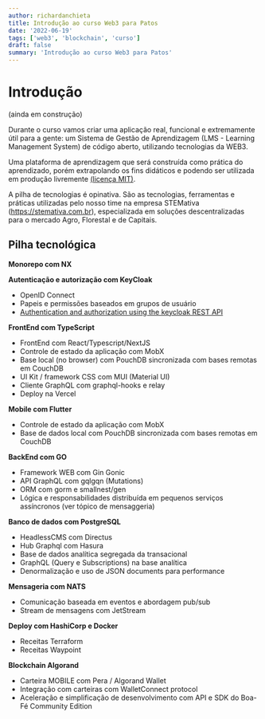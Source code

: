 ```yaml
---
author: richardanchieta
title: Introdução ao curso Web3 para Patos 
date: '2022-06-19'
tags: ['web3', 'blockchain', 'curso']
draft: false
summary: 'Introdução ao curso Web3 para Patos'
---
```


# Introdução

(ainda em construção)

Durante o curso vamos criar uma aplicação real, funcional e extremamente útil para a gente: um Sistema de Gestão de Aprendizagem (LMS - Learning Management System) de código aberto, utilizando tecnologias da WEB3.

Uma plataforma de aprendizagem que será construída como prática do aprendizado, porém extrapolando os fins didáticos e podendo ser utilizada em produção livremente [(licença MIT)](https://choosealicense.com/licenses/mit).

A pilha de tecnologias é opinativa. São as tecnologias, ferramentas e práticas utilizadas pelo nosso time na empresa STEMativa (https://stemativa.com.br), especializada em soluções descentralizadas para o mercado Agro, Florestal e de Capitais.

## Pilha tecnológica

**Monorepo com NX**

**Autenticação e autorização com KeyCloak**
- OpenID Connect 
- Papeis e permissões baseados em grupos de usuário
- [Authentication and authorization using the keycloak REST API](https://developers.redhat.com/blog/2020/11/24/authentication-and-authorization-using-the-keycloak-rest-api#keycloak_connection_using_a_java_application) 

**FrontEnd com TypeScript**
- FrontEnd com React/Typescript/NextJS
- Controle de estado da aplicação com MobX
- Base local (no browser) com PouchDB sincronizada com bases remotas em CouchDB
- UI Kit / framework CSS com MUI (Material UI)
- Cliente GraphQL com graphql-hooks e relay
- Deploy na Vercel

**Mobile com Flutter**
- Controle de estado da aplicação com MobX
- Base de dados local com PouchDB sincronizada com bases remotas em CouchDB

**BackEnd com GO**
- Framework WEB com Gin Gonic
- API GraphQL com gqlgqn (Mutations)
- ORM com gorm e smallnest/gen
- Lógica e responsabilidades distribuída em pequenos serviços assíncronos (ver tópico de mensaggeria)

**Banco de dados com PostgreSQL**
- HeadlessCMS com Directus
- Hub Graphql com Hasura
- Base de dados analítica segregada da transacional
- GraphQL (Query e Subscriptions) na base analítica
- Denormalização e uso de JSON documents para performance

**Mensageria com NATS**
- Comunicação baseada em eventos e abordagem pub/sub
- Stream de mensagens com JetStream

**Deploy com HashiCorp e Docker**
- Receitas Terraform
- Receitas Waypoint

**Blockchain Algorand**
- Carteira MOBILE com Pera / Algorand Wallet
- Integração com carteiras com WalletConnect protocol
- Aceleração e simplificação de desenvolvimento com API e SDK do Boa-Fé Community Edition